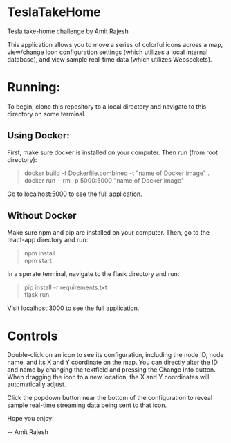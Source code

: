 # TeslaTakeHome
Tesla take-home challenge by Amit Rajesh

This application allows you to move a series of colorful icons across a map,
view/change icon configuration settings (which utilizes a local internal database), and view sample real-time data (which utilizes Websockets).


# Running:

To begin, clone this repository to a local directory and navigate to this directory on some terminal.

## Using Docker:
First, make sure docker is installed on your computer. Then run (from root directory):  
> docker build -f Dockerfile.combined -t "name of Docker image" .   
> docker run --rm -p 5000:5000 "name of Docker image"  

Go to localhost:5000 to see the full application.

## Without Docker 
Make sure npm and pip are installed on your computer. Then, go to the react-app directory and run:
>npm install  
>npm start

In a sperate terminal, navigate to the flask directory and run:  
>pip install -r requirements.txt  
>flask run

Visit localhost:3000 to see the full application.

# Controls
Double-click on an icon to see its configuration, including the node ID, node name, and its X and Y coordinate on the map. You can directly alter the ID and name by changing the textfield and pressing the Change Info button. When dragging the icon to a new location, the X and Y coordinates will automatically adjust. 

Click the popdown button near the bottom of the configuration to reveal sample real-time streaming data being sent to that icon.


Hope you enjoy!

-- Amit Rajesh





